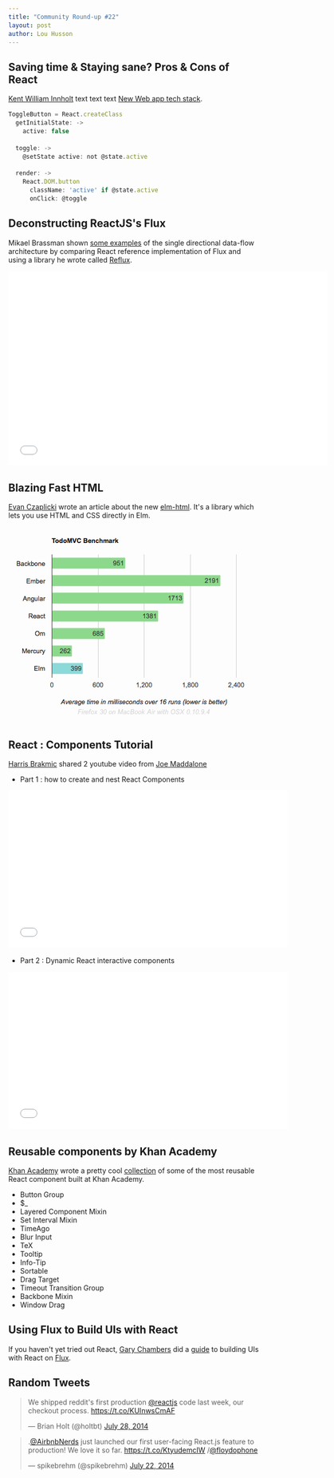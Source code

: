 ```yaml
---
title: "Community Round-up #22"
layout: post
author: Lou Husson
---
```


## Saving time & Staying sane? Pros & Cons of React
[Kent William Innholt](http://http://kentwilliam.com/) text text text [New Web app tech stack](http://kentwilliam.com/articles/saving-time-staying-sane-pros-cons-of-react-js). 

```javascript
ToggleButton = React.createClass
  getInitialState: -> 
    active: false

  toggle: ->
    @setState active: not @state.active

  render: ->
    React.DOM.button
      className: 'active' if @state.active 
      onClick: @toggle   
```


## Deconstructing ReactJS's Flux

Mikael Brassman shown [some examples](http://spoike.ghost.io/deconstructing-reactjss-flux/) of the single directional data-flow architecture by comparing React reference implementation of Flux and using a library he wrote called [Reflux](https://github.com/spoike/reflux).

<iframe allowfullscreen="" data-progress="true" frameborder="0" height="390" id="vimeo-player" mozallowfullscreen="" src="//player.vimeo.com/video/100245392?api=1&amp;title=0" webkitallowfullscreen="" width="640"></iframe>


## Blazing Fast HTML

[Evan Czaplicki](http://evan.czaplicki.us) wrote an article about the new [elm-html](https://github.com/evancz/elm-html). It's a library which lets you use HTML and CSS directly in Elm.

[![](/img/sampleResults.png)](http://elm-lang.org/diagrams/sampleResults.png)

## React : Components Tutorial

[Harris Brakmic](https://twitter.com/brakmic/status/490910003650633728) shared 2 youtube video from [Joe Maddalone](http://www.joemaddalone.com/)

- Part 1 : how to create and nest React Components
<iframe width="560" height="315" src="//www.youtube.com/embed/rFvZydtmsxM" frameborder="0" allowfullscreen></iframe>

- Part 2 : Dynamic React interactive components
<iframe width="560" height="315" src="//www.youtube.com/embed/5yvFLrt7N8M" frameborder="0" allowfullscreen></iframe>


## Reusable components by Khan Academy
[Khan Academy](https://www.khanacademy.org/) wrote a pretty cool [collection](http://khan.github.io/react-components/) of some of the most reusable React component built at Khan Academy.

> 
- Button Group
- $_
- Layered Component Mixin
- Set Interval Mixin
- TimeAgo
- Blur Input
- TeX
- Tooltip
- Info-Tip
- Sortable
- Drag Target
- Timeout Transition Group
- Backbone Mixin
- Window Drag


## Using Flux to Build UIs with React

If you haven't yet tried out React, [Gary Chambers](https://twitter.com/garychambers108) did a [guide](https://medium.com/@garychambers108/flux-in-practice-ec08daa9041a) to building UIs with React on [Flux](http://facebook.github.io/flux/).



## Random Tweets
<blockquote class="twitter-tweet" lang="en"><p>We shipped reddit&#39;s first production <a href="https://twitter.com/reactjs">@reactjs</a> code last week, our checkout process.&#10;&#10;<a href="https://t.co/KUInwsCmAF">https://t.co/KUInwsCmAF</a></p>&mdash; Brian Holt (@holtbt) <a href="https://twitter.com/holtbt/statuses/493852312604254208">July 28, 2014</a></blockquote>
<blockquote class="twitter-tweet" lang="en"><p>.<a href="https://twitter.com/AirbnbNerds">@AirbnbNerds</a> just launched our first user-facing React.js feature to production! We love it so far. <a href="https://t.co/KtyudemcIW">https://t.co/KtyudemcIW</a> /<a href="https://twitter.com/floydophone">@floydophone</a></p>&mdash; spikebrehm (@spikebrehm) <a href="https://twitter.com/spikebrehm/statuses/491645223643013121">July 22, 2014</a></blockquote>
